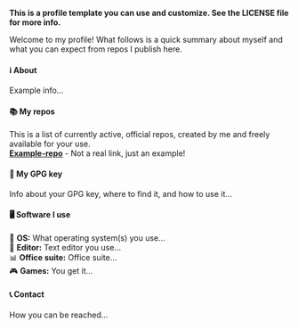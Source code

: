 **This is a profile template you can use and customize. See the LICENSE file for more info.**

Welcome to my profile! What follows is a quick summary about myself and what you can expect from repos I publish here.

#### ℹ️ About
Example info...

#### 📚 My repos
This is a list of currently active, official repos, created by me and freely available for your use.  
**[Example-repo](https://github.com/username/example-repo)** - Not a real link, just an example!

#### 🔐 My GPG key
Info about your GPG key, where to find it, and how to use it...

#### 🖥️ Software I use
🐧 **OS:** What operating system(s) you use...  
📝 **Editor:** Text editor you use...  
📊 **Office suite:** Office suite...  
🎮 **Games:** You get it...  

#### 📞 Contact
How you can be reached...
